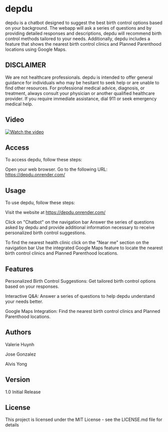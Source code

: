 # depdu
depdu is a chatbot designed to suggest the best birth control options based on your background. The webapp will ask a series of questions and by providing detailed responses and descriptions, depdu will recommend birth control methods tailored to your needs. Additionally, depdu includes a feature that shows the nearest birth control clinics and Planned Parenthood locations using Google Maps.

## DISCLAIMER
We are not healthcare professionals. depdu is intended to offer general guidance for individuals who may be hesitant to seek help or are unable to find other resources. For professional medical advice, diagnosis, or treatment, always consult your physician or another qualified healthcare provider. If you require immediate assistance, dial 911 or seek emergency medical help.

## Video

[![Watch the video](https://img.youtube.com/vi/OYj-gNLPDUE/0.jpg)](https://www.youtube.com/watch?v=OYj-gNLPDUE)

## Access
To access depdu, follow these steps:

Open your web browser.
Go to the following URL: https://depdu.onrender.com/

## Usage
To use depdu, follow these steps:

Visit the website at https://depdu.onrender.com/

Click on "Chatbot" on the navigation bar
Answer the series of questions asked by depdu and provide additional information necessary to receive personalized birth control suggestions.

To find the nearest health clinic click on the "Near me" section on the navigation bar
Use the integrated Google Maps feature to locate the nearest birth control clinics and Planned Parenthood locations.

## Features
Personalized Birth Control Suggestions: Get tailored birth control options based on your responses.

Interactive Q&A: Answer a series of questions to help depdu understand your needs better.

Google Maps Integration: Find the nearest birth control clinics and Planned Parenthood locations.



## Authors
Valerie Huynh

Jose Gonzalez

Alvis Yong

## Version
1.0
Initial Release


## License
This project is licensed under the MIT License - see the LICENSE.md file for details
